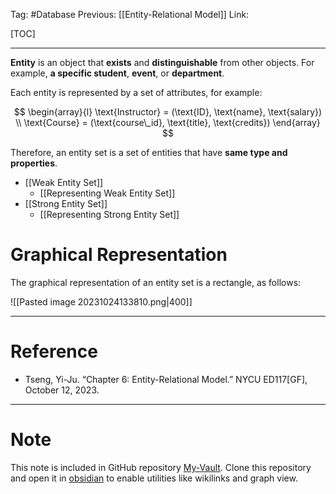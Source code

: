 Tag: #Database 
Previous: [[Entity-Relational Model]]
Link: 

[TOC]

---

**Entity** is an object that **exists** and **distinguishable** from other objects. For example, **a specific student**, **event**, or **department**.

Each entity is represented by a set of attributes, for example:

$$
\begin{array}{l}
	\text{Instructor} = (\text{ID}, \text{name}, \text{salary}) \\
	\text{Course} = (\text{course\_id}, \text{title}, \text{credits})
\end{array}
$$

Therefore, an entity set is a set of entities that have **same type and properties**.

- [[Weak Entity Set]]
	- [[Representing Weak Entity Set]]
- [[Strong Entity Set]]
	- [[Representing Strong Entity Set]]

# Graphical Representation

The graphical representation of an entity set is a rectangle, as follows:

![[Pasted image 20231024133810.png|400]]

---

# Reference

- Tseng, Yi-Ju. “Chapter 6: Entity-Relational Model.” NYCU ED117[GF], October 12, 2023.

---

# Note

This note is included in GitHub repository [My-Vault](https://github.com/LittleD3092/My-Vault.git). Clone this repository and open it in [obsidian](https://obsidian.md/) to enable utilities like wikilinks and graph view.
